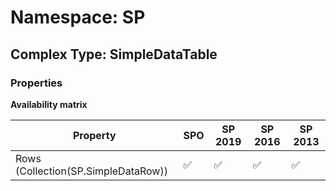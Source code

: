 # Namespace: SP

## Complex Type: SimpleDataTable

### Properties

**Availability matrix**

Property | SPO | SP 2019 | SP 2016 | SP 2013
----------|-----|---------|---------|--------
Rows (Collection(SP.SimpleDataRow)) | ✅ | ✅ | ✅ | ✅
